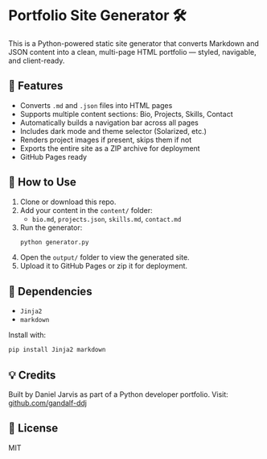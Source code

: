 # Portfolio Site Generator 🛠️

This is a Python-powered static site generator that converts Markdown and JSON content into a clean, multi-page HTML portfolio — styled, navigable, and client-ready.

## 🔧 Features

- Converts `.md` and `.json` files into HTML pages
- Supports multiple content sections: Bio, Projects, Skills, Contact
- Automatically builds a navigation bar across all pages
- Includes dark mode and theme selector (Solarized, etc.)
- Renders project images if present, skips them if not
- Exports the entire site as a ZIP archive for deployment
- GitHub Pages ready

## 🧪 How to Use

1. Clone or download this repo.
2. Add your content in the `content/` folder:
   - `bio.md`, `projects.json`, `skills.md`, `contact.md`
3. Run the generator:
   ```bash
   python generator.py
   ```
4. Open the `output/` folder to view the generated site.
5. Upload it to GitHub Pages or zip it for deployment.

## 🧰 Dependencies

- `Jinja2`
- `markdown`

Install with:
```bash
pip install Jinja2 markdown
```

## 💡 Credits

Built by Daniel Jarvis as part of a Python developer portfolio.
Visit: [github.com/gandalf-ddj](https://github.com/gandalf-ddj)

## 📄 License

MIT
